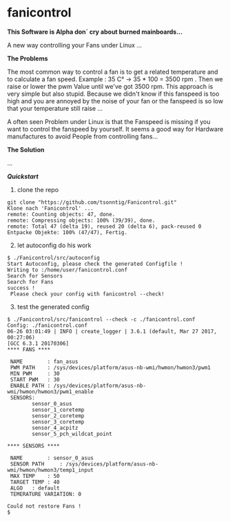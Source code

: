 # fanicontrol

**__This Software is Alpha don´ cry about burned mainboards...__**

A new way controlling your Fans under Linux ...


**The Problems**

The most common way to control a fan is to get a related temperature and to calculate a fan speed.
Example : 35 C° -> 35 * 100 = 3500 rpm . Then we raise or lower the pwm Value until we've got 3500 rpm.
This approach is very simple but also stupid. Because we didn't know if this fanspeed is too high and you are annoyed by the noise of your fan or the fanspeed is so low that your temperature still raise ...

A often seen Problem under Linux is that the Fanspeed is missing if you want to control the fanspeed by yourself. It seems a good way for Hardware manufactures to avoid People from controlling fans...

**The Solution**

...

***Quickstart***

1. clone the repo 

```ShellSession
git clone "https://github.com/tsonntig/Fanicontrol.git"
Klone nach 'Fanicontrol' ...
remote: Counting objects: 47, done.
remote: Compressing objects: 100% (39/39), done.
remote: Total 47 (delta 19), reused 20 (delta 6), pack-reused 0
Entpacke Objekte: 100% (47/47), Fertig.
```
2. let autoconfig do his work

```ShellSession
$ ./Fanicontrol/src/autoconfig 
Start Autoconfig, please check the generated Configfile !
Writing to :/home/user/fanicontrol.conf
Search for Sensors
Search for Fans
success !
 Please check your config with fanicontrol --check!
```
3. test the generated config

```ShellSession
$ ./Fanicontrol/src/fanicontrol --check -c ./fanicontrol.conf
Config: ./fanicontrol.conf
06-26 03:01:49 | INFO | create_logger | 3.6.1 (default, Mar 27 2017, 00:27:06) 
[GCC 6.3.1 20170306]
**** FANS ****

 NAME        : fan_asus
 PWM PATH    : /sys/devices/platform/asus-nb-wmi/hwmon/hwmon3/pwm1
 MIN PWM     : 30
 START PWM   : 30
 ENABLE PATH : /sys/devices/platform/asus-nb-wmi/hwmon/hwmon3/pwm1_enable
 SENSORS: 
 		sensor_0_asus
 		sensor_1_coretemp
 		sensor_2_coretemp
 		sensor_3_coretemp
 		sensor_4_acpitz
 		sensor_5_pch_wildcat_point

**** SENSORS ****

 NAME        : sensor_0_asus
 SENSOR PATH     : /sys/devices/platform/asus-nb-wmi/hwmon/hwmon3/temp1_input
 MAX TEMP    : 50
 TARGET TEMP : 40
 ALGO   : default
 TEMERATURE VARIATION: 0

Could not restore Fans !
$ 

```
